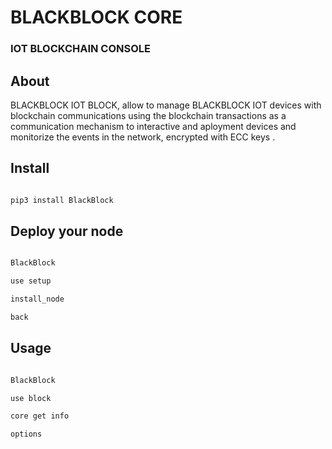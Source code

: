 # BLACKBLOCK CORE

### IOT BLOCKCHAIN CONSOLE


## About

BLACKBLOCK IOT BLOCK, allow to manage BLACKBLOCK IOT devices with blockchain communications using the blockchain transactions as a communication mechanism to interactive and aployment devices and monitorize the events in the network, encrypted with ECC keys .


## Install

```Bash

pip3 install BlackBlock

```

## Deploy your node

```Bash

BlackBlock

use setup 

install_node

back

```

## Usage 

```Bash

BlackBlock

use block

core get info

options





```


